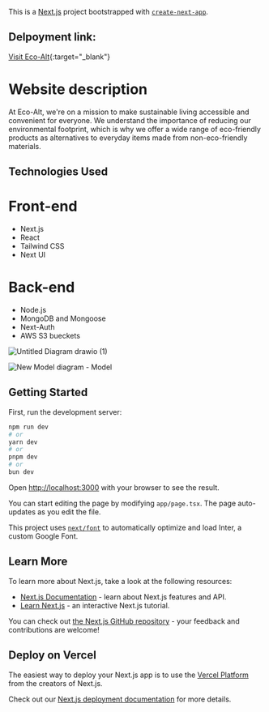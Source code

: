 This is a [Next.js](https://nextjs.org/) project bootstrapped with [`create-next-app`](https://github.com/vercel/next.js/tree/canary/packages/create-next-app).

## Delpoyment link:
[Visit Eco-Alt](https://eco-alt.vercel.app/){:target="_blank"}


# Website description

At Eco-Alt, we're on a mission to make sustainable living accessible and convenient for everyone. We understand the importance of reducing our environmental footprint, which is why we offer a wide range of eco-friendly products as alternatives to everyday items made from non-eco-friendly materials.

## Technologies Used

# Front-end

- Next.js
- React
- Tailwind CSS
- Next UI

# Back-end

- Node.js
- MongoDB and Mongoose
- Next-Auth
- AWS S3 bueckets

![Untitled Diagram drawio (1)](https://github.com/Atheer-Ganayem/new-EcoAlt/assets/90772309/efb9b01e-9114-48fb-8e8f-dd95ec043734)

![New Model diagram - Model](https://github.com/Atheer-Ganayem/new-EcoAlt/assets/90772309/411170dc-21a1-4a9d-bd13-76909dc8de9c)


## Getting Started

First, run the development server:

```bash
npm run dev
# or
yarn dev
# or
pnpm dev
# or
bun dev
```

Open [http://localhost:3000](http://localhost:3000) with your browser to see the result.

You can start editing the page by modifying `app/page.tsx`. The page auto-updates as you edit the file.

This project uses [`next/font`](https://nextjs.org/docs/basic-features/font-optimization) to automatically optimize and load Inter, a custom Google Font.

## Learn More

To learn more about Next.js, take a look at the following resources:

- [Next.js Documentation](https://nextjs.org/docs) - learn about Next.js features and API.
- [Learn Next.js](https://nextjs.org/learn) - an interactive Next.js tutorial.

You can check out [the Next.js GitHub repository](https://github.com/vercel/next.js/) - your feedback and contributions are welcome!

## Deploy on Vercel

The easiest way to deploy your Next.js app is to use the [Vercel Platform](https://vercel.com/new?utm_medium=default-template&filter=next.js&utm_source=create-next-app&utm_campaign=create-next-app-readme) from the creators of Next.js.

Check out our [Next.js deployment documentation](https://nextjs.org/docs/deployment) for more details.
